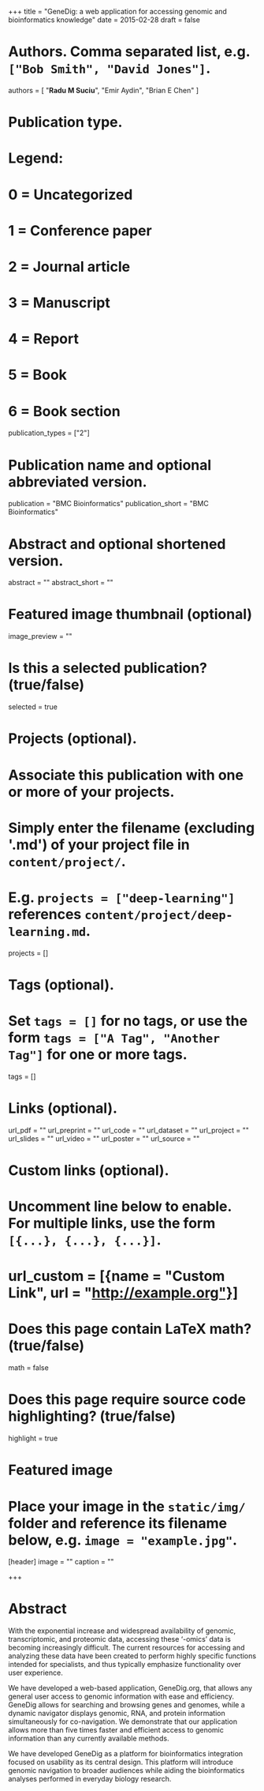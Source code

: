 +++
title = "GeneDig: a web application for accessing genomic and bioinformatics knowledge"
date = 2015-02-28
draft = false

# Authors. Comma separated list, e.g. `["Bob Smith", "David Jones"]`.
authors = [
    "**Radu M Suciu**",
    "Emir Aydin",
    "Brian E Chen"
]

# Publication type.
# Legend:
# 0 = Uncategorized
# 1 = Conference paper
# 2 = Journal article
# 3 = Manuscript
# 4 = Report
# 5 = Book
# 6 = Book section
publication_types = ["2"]

# Publication name and optional abbreviated version.
publication = "BMC Bioinformatics"
publication_short = "BMC Bioinformatics"

# Abstract and optional shortened version.
abstract = ""
abstract_short = ""

# Featured image thumbnail (optional)
image_preview = ""

# Is this a selected publication? (true/false)
selected = true

# Projects (optional).
#   Associate this publication with one or more of your projects.
#   Simply enter the filename (excluding '.md') of your project file in `content/project/`.
#   E.g. `projects = ["deep-learning"]` references `content/project/deep-learning.md`.
projects = []

# Tags (optional).
#   Set `tags = []` for no tags, or use the form `tags = ["A Tag", "Another Tag"]` for one or more tags.
tags = []

# Links (optional).
url_pdf = ""
url_preprint = ""
url_code = ""
url_dataset = ""
url_project = ""
url_slides = ""
url_video = ""
url_poster = ""
url_source = ""

# Custom links (optional).
#   Uncomment line below to enable. For multiple links, use the form `[{...}, {...}, {...}]`.
# url_custom = [{name = "Custom Link", url = "http://example.org"}]

# Does this page contain LaTeX math? (true/false)
math = false

# Does this page require source code highlighting? (true/false)
highlight = true

# Featured image
# Place your image in the `static/img/` folder and reference its filename below, e.g. `image = "example.jpg"`.
[header]
image = ""
caption = ""

+++

# Abstract

With the exponential increase and widespread availability of genomic, transcriptomic, and proteomic data, accessing these ‘-omics’ data is becoming increasingly difficult. The current resources for accessing and analyzing these data have been created to perform highly specific functions intended for specialists, and thus typically emphasize functionality over user experience.

We have developed a web-based application, GeneDig.org, that allows any general user access to genomic information with ease and efficiency. GeneDig allows for searching and browsing genes and genomes, while a dynamic navigator displays genomic, RNA, and protein information simultaneously for co-navigation. We demonstrate that our application allows more than five times faster and efficient access to genomic information than any currently available methods.

We have developed GeneDig as a platform for bioinformatics integration focused on usability as its central design. This platform will introduce genomic navigation to broader audiences while aiding the bioinformatics analyses performed in everyday biology research.
